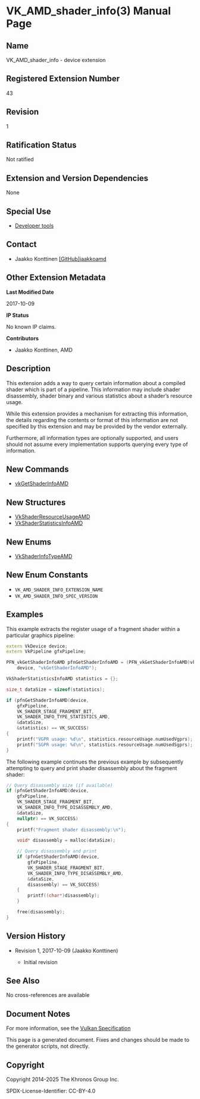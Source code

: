 # VK\_AMD\_shader\_info(3) Manual Page

## Name

VK\_AMD\_shader\_info - device extension



## [](#_registered_extension_number)Registered Extension Number

43

## [](#_revision)Revision

1

## [](#_ratification_status)Ratification Status

Not ratified

## [](#_extension_and_version_dependencies)Extension and Version Dependencies

None

## [](#_special_use)Special Use

- [Developer tools](https://registry.khronos.org/vulkan/specs/latest/html/vkspec.html#extendingvulkan-compatibility-specialuse)

## [](#_contact)Contact

- Jaakko Konttinen [\[GitHub\]jaakkoamd](https://github.com/KhronosGroup/Vulkan-Docs/issues/new?body=%5BVK_AMD_shader_info%5D%20%40jaakkoamd%0A%2AHere%20describe%20the%20issue%20or%20question%20you%20have%20about%20the%20VK_AMD_shader_info%20extension%2A)

## [](#_other_extension_metadata)Other Extension Metadata

**Last Modified Date**

2017-10-09

**IP Status**

No known IP claims.

**Contributors**

- Jaakko Konttinen, AMD

## [](#_description)Description

This extension adds a way to query certain information about a compiled shader which is part of a pipeline. This information may include shader disassembly, shader binary and various statistics about a shader’s resource usage.

While this extension provides a mechanism for extracting this information, the details regarding the contents or format of this information are not specified by this extension and may be provided by the vendor externally.

Furthermore, all information types are optionally supported, and users should not assume every implementation supports querying every type of information.

## [](#_new_commands)New Commands

- [vkGetShaderInfoAMD](https://registry.khronos.org/vulkan/specs/latest/man/html/vkGetShaderInfoAMD.html)

## [](#_new_structures)New Structures

- [VkShaderResourceUsageAMD](https://registry.khronos.org/vulkan/specs/latest/man/html/VkShaderResourceUsageAMD.html)
- [VkShaderStatisticsInfoAMD](https://registry.khronos.org/vulkan/specs/latest/man/html/VkShaderStatisticsInfoAMD.html)

## [](#_new_enums)New Enums

- [VkShaderInfoTypeAMD](https://registry.khronos.org/vulkan/specs/latest/man/html/VkShaderInfoTypeAMD.html)

## [](#_new_enum_constants)New Enum Constants

- `VK_AMD_SHADER_INFO_EXTENSION_NAME`
- `VK_AMD_SHADER_INFO_SPEC_VERSION`

## [](#_examples)Examples

This example extracts the register usage of a fragment shader within a particular graphics pipeline:

```c++
extern VkDevice device;
extern VkPipeline gfxPipeline;

PFN_vkGetShaderInfoAMD pfnGetShaderInfoAMD = (PFN_vkGetShaderInfoAMD)vkGetDeviceProcAddr(
    device, "vkGetShaderInfoAMD");

VkShaderStatisticsInfoAMD statistics = {};

size_t dataSize = sizeof(statistics);

if (pfnGetShaderInfoAMD(device,
    gfxPipeline,
    VK_SHADER_STAGE_FRAGMENT_BIT,
    VK_SHADER_INFO_TYPE_STATISTICS_AMD,
    &dataSize,
    &statistics) == VK_SUCCESS)
{
    printf("VGPR usage: %d\n", statistics.resourceUsage.numUsedVgprs);
    printf("SGPR usage: %d\n", statistics.resourceUsage.numUsedSgprs);
}
```

The following example continues the previous example by subsequently attempting to query and print shader disassembly about the fragment shader:

```c++
// Query disassembly size (if available)
if (pfnGetShaderInfoAMD(device,
    gfxPipeline,
    VK_SHADER_STAGE_FRAGMENT_BIT,
    VK_SHADER_INFO_TYPE_DISASSEMBLY_AMD,
    &dataSize,
    nullptr) == VK_SUCCESS)
{
    printf("Fragment shader disassembly:\n");

    void* disassembly = malloc(dataSize);

    // Query disassembly and print
    if (pfnGetShaderInfoAMD(device,
        gfxPipeline,
        VK_SHADER_STAGE_FRAGMENT_BIT,
        VK_SHADER_INFO_TYPE_DISASSEMBLY_AMD,
        &dataSize,
        disassembly) == VK_SUCCESS)
    {
        printf((char*)disassembly);
    }

    free(disassembly);
}
```

## [](#_version_history)Version History

- Revision 1, 2017-10-09 (Jaakko Konttinen)
  
  - Initial revision

## [](#_see_also)See Also

No cross-references are available

## [](#_document_notes)Document Notes

For more information, see the [Vulkan Specification](https://registry.khronos.org/vulkan/specs/latest/html/vkspec.html#VK_AMD_shader_info)

This page is a generated document. Fixes and changes should be made to the generator scripts, not directly.

## [](#_copyright)Copyright

Copyright 2014-2025 The Khronos Group Inc.

SPDX-License-Identifier: CC-BY-4.0